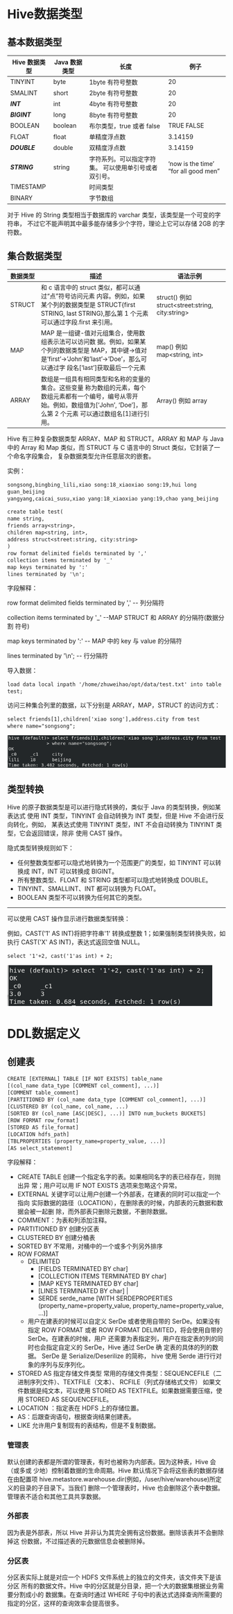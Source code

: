# Hive数据类型

## 基本数据类型

| Hive 数据类型 | Java 数据类型 | 长度                                                  | 例子                                  |
| ------------- | ------------- | ----------------------------------------------------- | ------------------------------------- |
| TINYINT       | byte          | 1byte 有符号整数                                      | 20                                    |
| SMALINT       | short         | 2byte 有符号整数                                      | 20                                    |
| ***INT***     | int           | 4byte 有符号整数                                      | 20                                    |
| ***BIGINT***  | long          | 8byte 有符号整数                                      | 20                                    |
| BOOLEAN       | boolean       | 布尔类型，true 或者 false                             | TRUE FALSE                            |
| FLOAT         | float         | 单精度浮点数                                          | 3.14159                               |
| ***DOUBLE***  | double        | 双精度浮点数                                          | 3.14159                               |
| ***STRING***  | string        | 字符系列。可以指定字符集。 可以使用单引号或者双引号。 | ‘now is the time’ “for all  good men” |
| TIMESTAMP     |               | 时间类型                                              |                                       |
| BINARY        |               | 字节数组                                              |                                       |

对于 Hive 的 String 类型相当于数据库的 varchar 类型，该类型是一个可变的字符串， 不过它不能声明其中最多能存储多少个字符，理论上它可以存储 2GB 的字符数。



## 集合数据类型

| 数据类型 | 描述                                                         | 语法示例                                         |
| -------- | ------------------------------------------------------------ | ------------------------------------------------ |
| STRUCT   | 和 c 语言中的 struct 类似，都可以通过“点”符号访问元素 内容。例如，如果某个列的数据类型是 STRUCT{first STRING,  last STRING},那么第 1 个元素可以通过字段.first 来引用。 | struct() 例如 struct<street:string, city:string> |
| MAP      | MAP 是一组键-值对元组集合，使用数组表示法可以访问数 据。例如，如果某个列的数据类型是 MAP，其中键->值对 是’first’->’John’和’last’->’Doe’，那么可以通过字 段名[‘last’]获取最后一个元素 | map() 例如 map<string, int>                      |
| ARRAY    | 数组是一组具有相同类型和名称的变量的集合。这些变量 称为数组的元素，每个数组元素都有一个编号，编号从零开 始。例如，数组值为[‘John’, ‘Doe’]，那么第 2 个元素 可以通过数组名[1]进行引用。 | Array() 例如 array<string>                       |

Hive 有三种复杂数据类型 ARRAY、MAP 和 STRUCT。ARRAY 和 MAP 与 Java 中的 Array 和 Map 类似，而 STRUCT 与 C 语言中的 Struct 类似，它封装了一个命名字段集合， 复杂数据类型允许任意层次的嵌套。

实例：

```
songsong,bingbing_lili,xiao song:18_xiaoxiao song:19,hui long guan_beijing
yangyang,caicai_susu,xiao yang:18_xiaoxiao yang:19,chao yang_beijing
```



```hive
create table test(
name string,
friends array<string>,
children map<string, int>,
address struct<street:string, city:string>
)
row format delimited fields terminated by ','
collection items terminated by '_'
map keys terminated by ':'
lines terminated by '\n';
```

字段解释： 

row format delimited fields terminated by ',' 		-- 列分隔符 

collection items terminated by '_' 							--MAP STRUCT 和 ARRAY 的分隔符(数据分割 符号) 

map keys terminated by ':' 										-- MAP 中的 key 与 value 的分隔符 

lines terminated by '\n'; 												-- 行分隔符

导入数据：

```hive
load data local inpath '/home/zhuweihao/opt/data/test.txt' into table test;
```

访问三种集合列里的数据，以下分别是 ARRAY，MAP，STRUCT 的访问方式：

```
select friends[1],children['xiao song'],address.city from test
where name="songsong";
```

![image-20220831232113277](HiveSQL.assets/image-20220831232113277.png)



## 类型转换

Hive 的原子数据类型是可以进行隐式转换的，类似于 Java 的类型转换，例如某表达式 使用 INT 类型，TINYINT 会自动转换为 INT 类型，但是 Hive 不会进行反向转化，例如， 某表达式使用 TINYINT 类型，INT 不会自动转换为 TINYINT 类型，它会返回错误，除非 使用 CAST 操作。

隐式类型转换规则如下：

- 任何整数类型都可以隐式地转换为一个范围更广的类型，如 TINYINT 可以转 换成 INT，INT 可以转换成 BIGINT。 
- 所有整数类型、FLOAT 和 STRING 类型都可以隐式地转换成 DOUBLE。 
- TINYINT、SMALLINT、INT 都可以转换为 FLOAT。
- BOOLEAN 类型不可以转换为任何其它的类型。

---

可以使用 CAST 操作显示进行数据类型转换：

例如，CAST('1' AS INT)将把字符串'1' 转换成整数 1；如果强制类型转换失败，如执行 CAST('X' AS INT)，表达式返回空值 NULL。

```hive
select '1'+2, cast('1'as int) + 2;
```

![image-20220831232430848](HiveSQL.assets/image-20220831232430848.png)



# DDL数据定义



## 创建表

```hive
CREATE [EXTERNAL] TABLE [IF NOT EXISTS] table_name 
[(col_name data_type [COMMENT col_comment], ...)] 
[COMMENT table_comment] 
[PARTITIONED BY (col_name data_type [COMMENT col_comment], ...)] 
[CLUSTERED BY (col_name, col_name, ...) 
[SORTED BY (col_name [ASC|DESC], ...)] INTO num_buckets BUCKETS] 
[ROW FORMAT row_format] 
[STORED AS file_format] 
[LOCATION hdfs_path]
[TBLPROPERTIES (property_name=property_value, ...)]
[AS select_statement]
```

字段解释：

- CREATE TABLE 创建一个指定名字的表。如果相同名字的表已经存在，则抛出异 常；用户可以用 IF NOT EXISTS 选项来忽略这个异常。 
- EXTERNAL 关键字可以让用户创建一个外部表，在建表的同时可以指定一个指向 实际数据的路径（LOCATION），在删除表的时候，内部表的元数据和数据会被一起删 除，而外部表只删除元数据，不删除数据。 
- COMMENT：为表和列添加注释。 
- PARTITIONED BY 创建分区表 
- CLUSTERED BY 创建分桶表 
- SORTED BY 不常用，对桶中的一个或多个列另外排序 
- ROW FORMAT  
  - DELIMITED 
    - [FIELDS TERMINATED BY char]
    - [COLLECTION ITEMS  TERMINATED BY char] 
    - [MAP KEYS TERMINATED BY char] 
    - [LINES TERMINATED BY char]  | 
    - SERDE serde_name [WITH SERDEPROPERTIES (property_name=property_value,  property_name=property_value, ...)] 
  - 用户在建表的时候可以自定义 SerDe 或者使用自带的 SerDe。如果没有指定 ROW  FORMAT 或者 ROW FORMAT DELIMITED，将会使用自带的 SerDe。在建表的时候，用户 还需要为表指定列，用户在指定表的列的同时也会指定自定义的 SerDe，Hive 通过 SerDe 确 定表的具体的列的数据。 SerDe 是 Serialize/Deserilize 的简称， hive 使用 Serde 进行行对象的序列与反序列化。 
- STORED AS 指定存储文件类型 常用的存储文件类型：SEQUENCEFILE（二进制序列文件）、TEXTFILE（文本）、 RCFILE（列式存储格式文件） 如果文件数据是纯文本，可以使用 STORED AS TEXTFILE。如果数据需要压缩，使 用 STORED AS SEQUENCEFILE。 
- LOCATION ：指定表在 HDFS 上的存储位置。 
- AS：后跟查询语句，根据查询结果创建表。 
- LIKE 允许用户复制现有的表结构，但是不复制数据。

### 管理表

默认创建的表都是所谓的管理表，有时也被称为内部表。因为这种表，Hive 会（或多或 少地）控制着数据的生命周期。Hive 默认情况下会将这些表的数据存储在由配置项 hive.metastore.warehouse.dir(例如，/user/hive/warehouse)所定义的目录的子目录下。当我们 删除一个管理表时，Hive 也会删除这个表中数据。管理表不适合和其他工具共享数据。

### 外部表

因为表是外部表，所以 Hive 并非认为其完全拥有这份数据。删除该表并不会删除掉这 份数据，不过描述表的元数据信息会被删除掉。

### 分区表

分区表实际上就是对应一个 HDFS 文件系统上的独立的文件夹，该文件夹下是该分区 所有的数据文件。Hive 中的分区就是分目录，把一个大的数据集根据业务需要分割成小的 数据集。在查询时通过 WHERE 子句中的表达式选择查询所需要的指定的分区，这样的查询效率会提高很多。